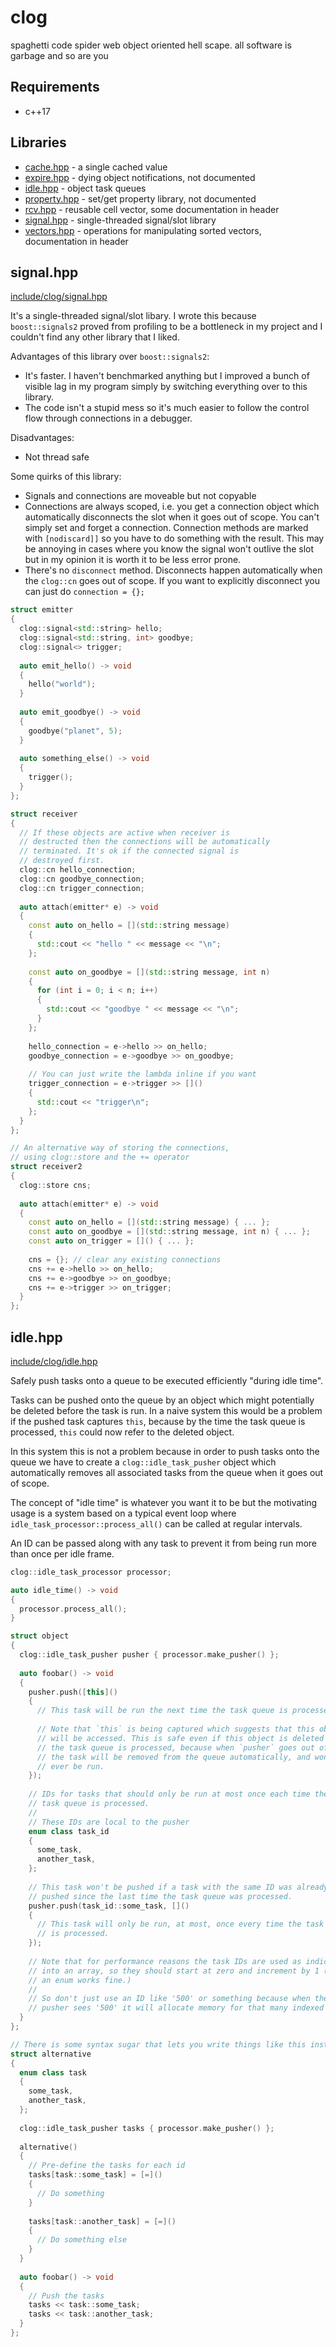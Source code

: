 # clog

spaghetti code spider web object oriented hell scape. all software is garbage and so are you

## Requirements
- c++17

## Libraries
- [cache.hpp](include/clog/cache.hpp) - a single cached value
- [expire.hpp](include/clog/expire.hpp) - dying object notifications, not documented
- [idle.hpp](#idlehpp) - object task queues
- [property.hpp](include/clog/property.hpp) - set/get property library, not documented
- [rcv.hpp](include/clog/rcv.hpp) - reusable cell vector, some documentation in header
- [signal.hpp](#signalhpp) - single-threaded signal/slot library
- [vectors.hpp](include/clog/vectors.hpp) - operations for manipulating sorted vectors, documentation in header

## signal.hpp
[include/clog/signal.hpp](include/clog/signal.hpp)

It's a single-threaded signal/slot libary. I wrote this because `boost::signals2` proved from profiling to be a bottleneck in my project and I couldn't find any other library that I liked.

Advantages of this library over `boost::signals2`:
- It's faster. I haven't benchmarked anything but I improved a bunch of visible lag in my program simply by switching everything over to this library.
- The code isn't a stupid mess so it's much easier to follow the control flow through connections in a debugger.

Disadvantages:
- Not thread safe

Some quirks of this library:
- Signals and connections are moveable but not copyable
- Connections are always scoped, i.e. you get a connection object which automatically disconnects the slot when it goes out of scope. You can't simply set and forget a connection. Connection methods are marked with `[nodiscard]]` so you have to do something with the result. This may be annoying in cases where you know the signal won't outlive the slot but in my opinion it is worth it to be less error prone.
- There's no `disconnect` method. Disconnects happen automatically when the `clog::cn` goes out of scope. If you want to explicitly disconnect you can just do `connection = {};`

```c++
struct emitter
{
  clog::signal<std::string> hello;
  clog::signal<std::string, int> goodbye;
  clog::signal<> trigger;
  
  auto emit_hello() -> void
  {
    hello("world");
  }
  
  auto emit_goodbye() -> void
  {
    goodbye("planet", 5);
  }
  
  auto something_else() -> void
  {
    trigger();
  }
};

struct receiver
{
  // If these objects are active when receiver is
  // destructed then the connections will be automatically
  // terminated. It's ok if the connected signal is
  // destroyed first.
  clog::cn hello_connection;
  clog::cn goodbye_connection;
  clog::cn trigger_connection;
  
  auto attach(emitter* e) -> void
  {
    const auto on_hello = [](std::string message)
    {
      std::cout << "hello " << message << "\n";
    };
    
    const auto on_goodbye = [](std::string message, int n)
    {
      for (int i = 0; i < n; i++)
      {
        std::cout << "goodbye " << message << "\n";
      }
    };
    
    hello_connection = e->hello >> on_hello;
    goodbye_connection = e->goodbye >> on_goodbye;
    
    // You can just write the lambda inline if you want
    trigger_connection = e->trigger >> []()
    {
      std::cout << "trigger\n";
    };
  }
};

// An alternative way of storing the connections,
// using clog::store and the += operator
struct receiver2
{
  clog::store cns;
  
  auto attach(emitter* e) -> void
  {
    const auto on_hello = [](std::string message) { ... };
    const auto on_goodbye = [](std::string message, int n) { ... };
    const auto on_trigger = []() { ... };
    
    cns = {}; // clear any existing connections
    cns += e->hello >> on_hello;
    cns += e->goodbye >> on_goodbye;
    cns += e->trigger >> on_trigger;
  }
};

```

## idle.hpp
[include/clog/idle.hpp](include/clog/idle.hpp)

Safely push tasks onto a queue to be executed efficiently "during idle time".

Tasks can be pushed onto the queue by an object which might potentially be deleted before the task is run. In a naive system this would be a problem if the pushed task captures `this`, because by the time the task queue is processed, `this` could now refer to the deleted object.

In this system this is not a problem because in order to push tasks onto the queue we have to create a `clog::idle_task_pusher` object which automatically removes all associated tasks from the queue when it goes out of scope.

The concept of "idle time" is whatever you want it to be but the motivating usage is a system based on a typical event loop where `idle_task_processor::process_all()` can be called at regular intervals.

An ID can be passed along with any task to prevent it from being run more than once per idle frame.

```c++
clog::idle_task_processor processor;

auto idle_time() -> void
{
  processor.process_all();
}

struct object
{
  clog::idle_task_pusher pusher { processor.make_pusher() };
  
  auto foobar() -> void
  {
    pusher.push([this]()
    {
      // This task will be run the next time the task queue is processed.
      
      // Note that `this` is being captured which suggests that this object
      // will be accessed. This is safe even if this object is deleted before
      // the task queue is processed, because when `pusher` goes out of scope
      // the task will be removed from the queue automatically, and won't
      // ever be run.
    });
    
    // IDs for tasks that should only be run at most once each time the
    // task queue is processed.
    //
    // These IDs are local to the pusher
    enum class task_id
    {
      some_task,
      another_task,
    };
    
    // This task won't be pushed if a task with the same ID was already
    // pushed since the last time the task queue was processed.
    pusher.push(task_id::some_task, []()
    {
      // This task will only be run, at most, once every time the task queue
      // is processed.
    });
    
    // Note that for performance reasons the task IDs are used as indices
    // into an array, so they should start at zero and increment by 1 (so
    // an enum works fine.)
    //
    // So don't just use an ID like '500' or something because when the
    // pusher sees '500' it will allocate memory for that many indexed tasks.
  }
};
```
```c++
// There is some syntax sugar that lets you write things like this instead
struct alternative
{
  enum class task
  {
    some_task,
    another_task,
  };
  
  clog::idle_task_pusher tasks { processor.make_pusher() };
  
  alternative()
  {
    // Pre-define the tasks for each id
    tasks[task::some_task] = [=]()
    {
      // Do something
    }
    
    tasks[task::another_task] = [=]()
    {
      // Do something else
    }
  }
  
  auto foobar() -> void
  {
    // Push the tasks
    tasks << task::some_task;
    tasks << task::another_task;
  }
};

```
